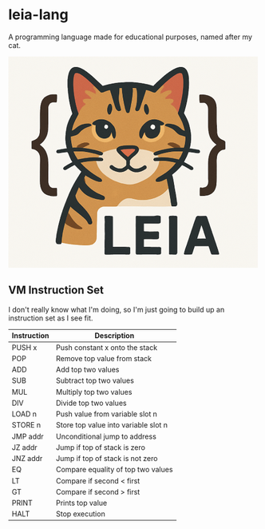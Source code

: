 # leia-lang

A programming language made for educational purposes, named after my cat.

![](./docs/logo.png)

## VM Instruction Set

I don't really know what I'm doing, so I'm just going to build up an instruction set as I see fit.

| Instruction | Description                          |
| ----------- | ------------------------------------ |
| PUSH x      | Push constant x onto the stack       |
| POP         | Remove top value from stack          |
| ADD         | Add top two values                   |
| SUB         | Subtract top two values              |
| MUL         | Multiply top two values              |
| DIV         | Divide top two values                |
| LOAD n      | Push value from variable slot n      |
| STORE n     | Store top value into variable slot n |
| JMP addr    | Unconditional jump to address        |
| JZ addr     | Jump if top of stack is zero         |
| JNZ addr    | Jump if top of stack is not zero     |
| EQ          | Compare equality of top two values   |
| LT          | Compare if second < first            |
| GT          | Compare if second > first            |
| PRINT       | Prints top value                     |
| HALT        | Stop execution                       |
